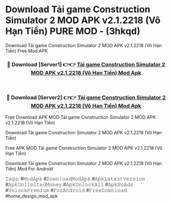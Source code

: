 # Download Tải game Construction Simulator 2 MOD APK v2.1.2218 (Vô Hạn Tiền) PURE MOD - (3hkqd)
Download Tải game Construction Simulator 2 MOD APK v2.1.2218 (Vô Hạn Tiền) Free Mod APK

<div align="center">
<h3>🔴 Download [Server1] 👉👉 <a href="https://apk-comot.site?title=Tải_game_Construction_Simulator_2_MOD_APK_v2.1.2218_(Vô_Hạn_Tiền)">Tải game Construction Simulator 2 MOD APK v2.1.2218 (Vô Hạn Tiền) Mod Apk</a></h3><br>

<h3>🔴 Download [Server2] 👉👉 <a href="https://apk-comot.site?title=Tải_game_Construction_Simulator_2_MOD_APK_v2.1.2218_(Vô_Hạn_Tiền)">Tải game Construction Simulator 2 MOD APK v2.1.2218 (Vô Hạn Tiền) Mod Apk</a></h3>
</div>


Free Download APK MOD Tải game Construction Simulator 2 MOD APK v2.1.2218 (Vô Hạn Tiền)

Download Tải game Construction Simulator 2 MOD APK v2.1.2218 (Vô Hạn Tiền) 

Free APK MOD Tải game Construction Simulator 2 MOD APK v2.1.2218 (Vô Hạn Tiền) 

Download Tải game Construction Simulator 2 MOD APK v2.1.2218 (Vô Hạn Tiền) Mod For Android

𝚃𝚊𝚐𝚜: #𝙼𝚘𝚍𝙰𝚙𝚔 #𝙳𝚘𝚠𝚗𝚕𝚘𝚊𝚍𝙼𝚘𝚍𝙰𝚙𝚔 #𝙰𝚙𝚔𝙻𝚊𝚝𝚎𝚜𝚝𝚅𝚎𝚛𝚜𝚒𝚘𝚗 #𝙰𝚙𝚔𝚄𝚗𝚕𝚒𝚖𝚒𝚝𝚎𝚍𝙼𝚘𝚗𝚎𝚢 #𝙰𝚙𝚔𝚄𝚗𝚕𝚘𝚌𝚔𝙰𝚕𝚕 #𝙰𝚙𝚔𝙽𝚘𝙰𝚍𝚜 #𝚄𝚗𝚕𝚘𝚌𝚔𝙿𝚛𝚎𝚖𝚒𝚞𝚖 #𝙵𝚘𝚛𝙰𝚗𝚍𝚛𝚘𝚒𝚍 #𝙵𝚛𝚎𝚎𝙳𝚘𝚠𝚗𝚕𝚘𝚊𝚍 #home_design_mod_apk